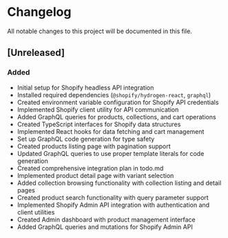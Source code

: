 # Changelog

All notable changes to this project will be documented in this file.

## [Unreleased]

### Added
- Initial setup for Shopify headless API integration
- Installed required dependencies (`@shopify/hydrogen-react`, `graphql`)
- Created environment variable configuration for Shopify API credentials
- Implemented Shopify client utility for API communication
- Added GraphQL queries for products, collections, and cart operations
- Created TypeScript interfaces for Shopify data structures
- Implemented React hooks for data fetching and cart management
- Set up GraphQL code generation for type safety
- Created products listing page with pagination support
- Updated GraphQL queries to use proper template literals for code generation
- Created comprehensive integration plan in todo.md
- Implemented product detail page with variant selection
- Added collection browsing functionality with collection listing and detail pages
- Created product search functionality with query parameter support
- Implemented Shopify Admin API integration with authentication and client utilities
- Created Admin dashboard with product management interface
- Added GraphQL queries and mutations for Shopify Admin API
